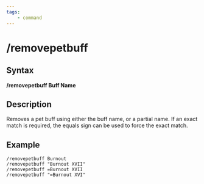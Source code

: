 ```yaml
---
tags:
    - command
---
```

# /removepetbuff

## Syntax

**/removepetbuff Buff Name**

## Description

Removes a pet buff using either the buff name, or a partial name.  If an exact match is required, the equals sign can be used to force the exact match.

## Example

```text
/removepetbuff Burnout
/removepetbuff "Burnout XVII"
/removepetbuff =Burnout XVII
/removepetbuff "=Burnout XVI"
```



